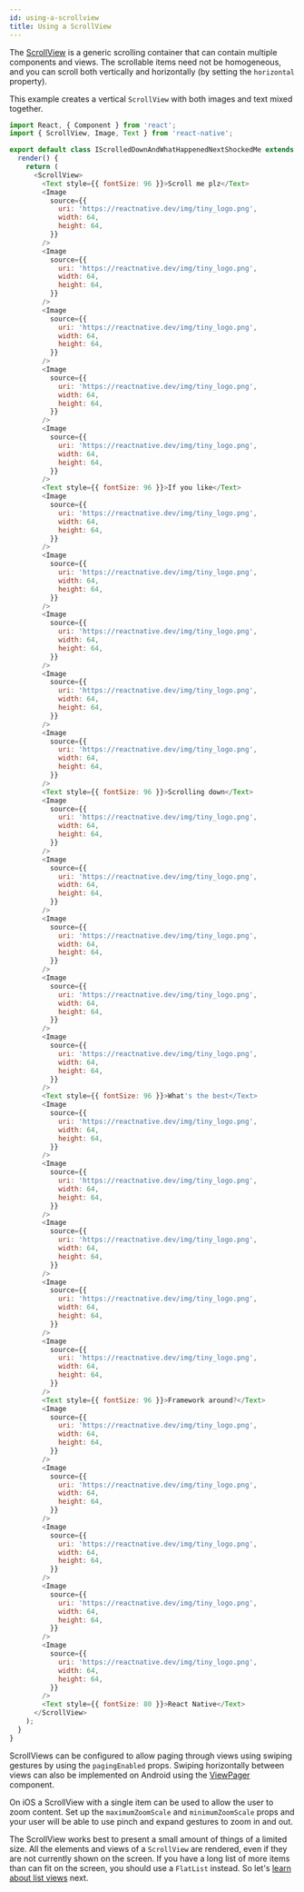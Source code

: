 ```yaml
---
id: using-a-scrollview
title: Using a ScrollView
---
```


The [ScrollView](scrollview.md) is a generic scrolling container that can contain multiple components and views. The scrollable items need not be homogeneous, and you can scroll both vertically and horizontally (by setting the `horizontal` property).

This example creates a vertical `ScrollView` with both images and text mixed together.

```javascript
import React, { Component } from 'react';
import { ScrollView, Image, Text } from 'react-native';

export default class IScrolledDownAndWhatHappenedNextShockedMe extends Component {
  render() {
    return (
      <ScrollView>
        <Text style={{ fontSize: 96 }}>Scroll me plz</Text>
        <Image
          source={{
            uri: 'https://reactnative.dev/img/tiny_logo.png',
            width: 64,
            height: 64,
          }}
        />
        <Image
          source={{
            uri: 'https://reactnative.dev/img/tiny_logo.png',
            width: 64,
            height: 64,
          }}
        />
        <Image
          source={{
            uri: 'https://reactnative.dev/img/tiny_logo.png',
            width: 64,
            height: 64,
          }}
        />
        <Image
          source={{
            uri: 'https://reactnative.dev/img/tiny_logo.png',
            width: 64,
            height: 64,
          }}
        />
        <Image
          source={{
            uri: 'https://reactnative.dev/img/tiny_logo.png',
            width: 64,
            height: 64,
          }}
        />
        <Text style={{ fontSize: 96 }}>If you like</Text>
        <Image
          source={{
            uri: 'https://reactnative.dev/img/tiny_logo.png',
            width: 64,
            height: 64,
          }}
        />
        <Image
          source={{
            uri: 'https://reactnative.dev/img/tiny_logo.png',
            width: 64,
            height: 64,
          }}
        />
        <Image
          source={{
            uri: 'https://reactnative.dev/img/tiny_logo.png',
            width: 64,
            height: 64,
          }}
        />
        <Image
          source={{
            uri: 'https://reactnative.dev/img/tiny_logo.png',
            width: 64,
            height: 64,
          }}
        />
        <Image
          source={{
            uri: 'https://reactnative.dev/img/tiny_logo.png',
            width: 64,
            height: 64,
          }}
        />
        <Text style={{ fontSize: 96 }}>Scrolling down</Text>
        <Image
          source={{
            uri: 'https://reactnative.dev/img/tiny_logo.png',
            width: 64,
            height: 64,
          }}
        />
        <Image
          source={{
            uri: 'https://reactnative.dev/img/tiny_logo.png',
            width: 64,
            height: 64,
          }}
        />
        <Image
          source={{
            uri: 'https://reactnative.dev/img/tiny_logo.png',
            width: 64,
            height: 64,
          }}
        />
        <Image
          source={{
            uri: 'https://reactnative.dev/img/tiny_logo.png',
            width: 64,
            height: 64,
          }}
        />
        <Image
          source={{
            uri: 'https://reactnative.dev/img/tiny_logo.png',
            width: 64,
            height: 64,
          }}
        />
        <Text style={{ fontSize: 96 }}>What's the best</Text>
        <Image
          source={{
            uri: 'https://reactnative.dev/img/tiny_logo.png',
            width: 64,
            height: 64,
          }}
        />
        <Image
          source={{
            uri: 'https://reactnative.dev/img/tiny_logo.png',
            width: 64,
            height: 64,
          }}
        />
        <Image
          source={{
            uri: 'https://reactnative.dev/img/tiny_logo.png',
            width: 64,
            height: 64,
          }}
        />
        <Image
          source={{
            uri: 'https://reactnative.dev/img/tiny_logo.png',
            width: 64,
            height: 64,
          }}
        />
        <Image
          source={{
            uri: 'https://reactnative.dev/img/tiny_logo.png',
            width: 64,
            height: 64,
          }}
        />
        <Text style={{ fontSize: 96 }}>Framework around?</Text>
        <Image
          source={{
            uri: 'https://reactnative.dev/img/tiny_logo.png',
            width: 64,
            height: 64,
          }}
        />
        <Image
          source={{
            uri: 'https://reactnative.dev/img/tiny_logo.png',
            width: 64,
            height: 64,
          }}
        />
        <Image
          source={{
            uri: 'https://reactnative.dev/img/tiny_logo.png',
            width: 64,
            height: 64,
          }}
        />
        <Image
          source={{
            uri: 'https://reactnative.dev/img/tiny_logo.png',
            width: 64,
            height: 64,
          }}
        />
        <Image
          source={{
            uri: 'https://reactnative.dev/img/tiny_logo.png',
            width: 64,
            height: 64,
          }}
        />
        <Text style={{ fontSize: 80 }}>React Native</Text>
      </ScrollView>
    );
  }
}
```

ScrollViews can be configured to allow paging through views using swiping gestures by using the `pagingEnabled` props. Swiping horizontally between views can also be implemented on Android using the [ViewPager](https://github.com/react-native-community/react-native-viewpager) component.

On iOS a ScrollView with a single item can be used to allow the user to zoom content. Set up the `maximumZoomScale` and `minimumZoomScale` props and your user will be able to use pinch and expand gestures to zoom in and out.

The ScrollView works best to present a small amount of things of a limited size. All the elements and views of a `ScrollView` are rendered, even if they are not currently shown on the screen. If you have a long list of more items than can fit on the screen, you should use a `FlatList` instead. So let's [learn about list views](using-a-listview.md) next.
